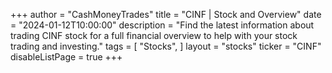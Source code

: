 +++
author = "CashMoneyTrades"
title = "CINF | Stock and Overview"
date = "2024-01-12T10:00:00"
description = "Find the latest information about trading CINF stock for a full financial overview to help with your stock trading and investing."
tags = [
   "Stocks",
]
layout = "stocks"
ticker = "CINF"
disableListPage = true
+++
